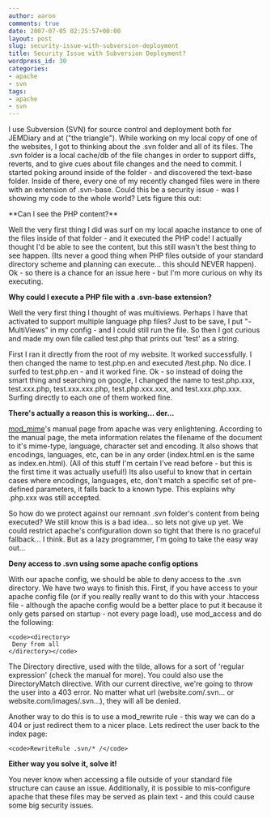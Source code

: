 ```yaml
---
author: aaron
comments: true
date: 2007-07-05 02:25:57+00:00
layout: post
slug: security-issue-with-subversion-deployment
title: Security Issue with Subversion Deployment?
wordpress_id: 30
categories:
- apache
- svn
tags:
- apache
- svn
---
```


I use Subversion (SVN) for source control and deployment both for JEMDiary and at ("the triangle"). While working on my local copy of one of the websites, I got to thinking about the .svn folder and all of its files.  The .svn folder is a local cache/db of the file changes in order to support diffs, reverts, and to give cues about file changes and the need to commit.  I started poking around inside of the folder - and discovered the text-base folder.  Inside of there, every one of my recently changed files were in there with an extension of .svn-base.  Could this be a security issue - was I showing my code to the whole world?  Lets figure this out:

<!-- more --> **Can I see the PHP content?**

Well the very first thing I did was surf on my local apache instance to one of the files inside of that folder - and it executed the PHP code!  I actually thought I'd be able to see the content, but this still wasn't the best thing to see happen. (Its never a good thing when PHP files outside of your standard directory scheme and planning can execute... this should NEVER happen).  Ok - so there is a chance for an issue here - but I'm more curious on why its executing.

**Why could I execute a PHP file with a .svn-base extension?**

Well the very first thing I thought of was multiviews.  Perhaps I have that activated to support multiple language php files?  Just to be save, I put "-MultiViews" in my config - and I could still run the file.  So then I got curious and made my own file called test.php that prints out 'test' as a string.

First I ran it directly from the root of my website.  It worked successfully.  I then changed the name to test.php.en and executed /test.php.   No dice.  I surfed to test.php.en - and it worked fine.  Ok - so instead of doing the smart thing and searching on google, I changed the name to test.php.xxx, test.xxx.php, test.xxx.xxx.php, test.php.xxx.xxx, and test.xxx.php.xxx.  Surfing directly to each one of them worked fine.

**There's actually a reason this is working... der...**

[mod_mime](http://httpd.apache.org/docs/2.2/mod/mod_mime.html)'s manual page from apache was very enlightening.  According to the manual page, the meta information relates the filename of the document to it's     mime-type, language, character set and encoding.  It also shows that encodings, languages, etc, can be in any order (index.html.en is the same as index.en.html).  (All of this stuff I'm certain I've read before - but this is the first time it was actually useful!)  Its also useful to know that in certain cases where encodings, languages, etc, don't match a specific set of pre-defined parameters, it falls back to a known type.  This explains why .php.xxx was still accepted.

So how do we protect against our remnant .svn folder's content from being executed?  We still know this is a bad idea... so lets not give up yet.  We could restrict apache's configuration down so tight that there is no graceful fallback... I think.  But as a lazy programmer, I'm going to take the easy way out...

**Deny access to .svn using some apache config options**

With our apache config, we should be able to deny access to the .svn directory.  We have two ways to finish this.  First, if you have access to your apache config file (or if you really really want to do this with your .htaccess file - although the apache config would be a better place to put it because it only gets parsed on startup - not every page load), use mod_access and do the following:

    
    <code><directory>
     Deny from all
    </directory></code>


The Directory directive, used with the tilde, allows for a sort of 'regular expression' (check the manual for more).  You could also use the DirectoryMatch directive.  With our current directive, we're going to throw the user into a 403 error.  No matter what url (website.com/.svn... or website.com/images/.svn...), they will all be denied.

Another way to do this is to use a mod_rewrite rule - this way we can do a 404 or just redirect them to a nicer place.  Lets redirect the user back to the index page:

    
    <code>RewriteRule .svn/* /</code>


**Either way you solve it, solve it!**

You never know when accessing a file outside of your standard file structure can cause an issue.  Additionally, it is possible to mis-configure apache that these files may be served as plain text - and this could cause some big security issues.
